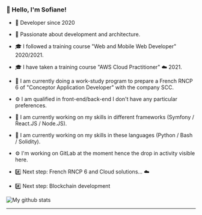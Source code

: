 ### 👋 Hello, I'm Sofiane!

- 📖 Developer since 2020
- 💬 Passionate about  development and architecture.
- 🎓 I followed a training course "Web and Mobile Web Developer" 2020/2021.
- 🎓 I have taken a training course "AWS Cloud Practitioner" ☁️ 2021.
- 🔭 I am currently doing a work-study program to prepare a French RNCP 6 of "Conceptor Application Developer" with the company SCC.
- ⚙️ I am qualified in front-end/back-end I don't have any particular preferences.
- 🌱 I am currently working on my skills in different frameworks (Symfony / React.JS / Node.JS).
- 🌱 I am currently working on my skills in these languages (Python / Bash / Solidity). 
- ⚙️ I'm working on GitLab at the moment hence the drop in activity visible here.

- #️⃣ Next step: French RNCP 6 and Cloud solutions... ☁️
- #️⃣ Next step: Blockchain development

![My github stats](https://github-readme-stats.vercel.app/api?username=sofiane-wattiez&theme=gotham&show_icons=true)
<!-- ![Top Languages Card](https://github-readme-stats.vercel.app/api/top-langs/?username=sofiane-wattiez&theme=gotham) -->

<hr>
